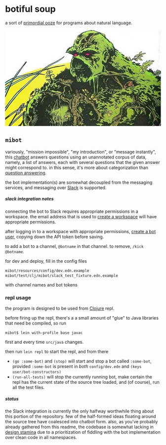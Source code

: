 # botiful soup

a sort of
[primordial ooze](https://en.wikipedia.org/wiki/Primordial_soup)
for programs about natural language.

![swamp thing](doc/img/swamp_thing_00.jpg)

## `mibot`

variously, "mission impossible", "my introduction", or
"message instantly", this
[chatbot](https://en.wikipedia.org/wiki/Chatbot)
answers questions using an unannotated corpus of data,
namely, a list of answers, each with several questions that the
given answer might correspond to.  in this sense, it's more
about categorization than
[question answering](https://en.wikipedia.org/wiki/Question_answering).

the bot implementation(s) are somewhat decoupled from the
messaging services, and messaging over
[Slack](http://slack.com) is supported.

##### slack integration notes

connecting the bot to Slack requires appropriate permissions
in a workspace.
the email address that is used to
[create a workspace](http://slack.com/create)
will have appropriate permissions.

after logging in to a workspace with appropriate permissions,
[create a bot user](https://my.slack.com/services/new/bot),
copying down the API token before saving.

to add a bot to a channel, `@botname` in that channel.
to remove, `/kick @botname`.

for dev and deploy, fill in the config files
```
mibot/resources/config/dev.edn.example
mibot/test/clj/mibot/slack_test_fixture.edn.example
```
with channel names and bot tokens

### repl usage

the program is designed to be used from
[Clojure](http://clojure.org)
repl.

before firing up the repl, there's a a small amount of "glue"
to Java libraries that need be compiled, so run

```shell
mibot$ lein with-profile base javac
```

first and every time `src/java` changes.

then run `lein repl` to start the repl, and from there

* `(go :some-bot)` and `(stop)` will start and stop a
  bot called `:some-bot`, provided `:some-bot` is present in
  _both_ `config/dev.edn` and `(keys user/bot-constructors)`
* `(run-all-tests)` will stop the currently running bot,
  make certain the repl has the current state of the source tree
  loaded, and (of course), run all the test files.

##### status

the Slack integration is currently the only halfway worthwhile thing
about this portion of the repository.
few of the half-formed ideas floating around the source tree have
coalesced into chatbot form.
also, as you've probably already gathered from this readme,
the codebase is somewhat lacking in
[design stamina](https://www.martinfowler.com/bliki/DesignStaminaHypothesis.html)
due to a prioritization of fiddling with the bot implementation
over clean code in all namespaces.